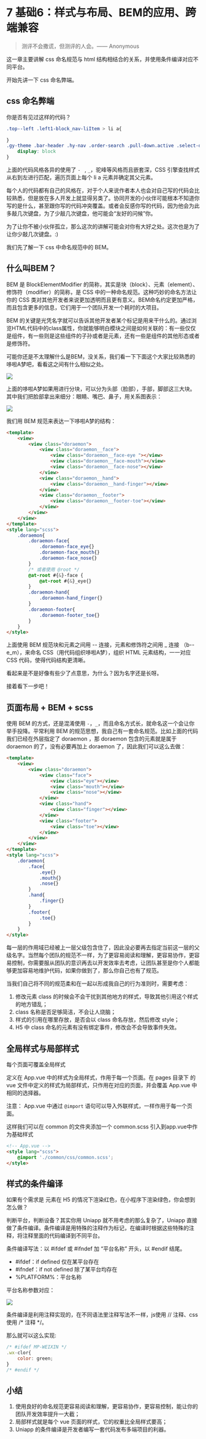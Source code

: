 # 7 基础6：样式与布局、BEM的应用、跨端兼容

> 测评不会撒谎，但测评的人会。—— Anonymous

这一章主要讲解 css 命名规范与 html 结构相结合的关系，并使用条件编译对应不同平台。

开始先讲一下 css 命名弊端。

## css 命名弊端

你是否有见过这样的代码？

```css
.top--left .left1-block_nav-liItem > li a{
	
}
.gy-theme .bar-header .hy-nav .order-search .pull-down.active .select-drop {
    display: block
}
```
上面的代码风格各异的使用了 `- ` , `_`，驼峰等风格而且嵌套深，CSS 引擎查找样式从右到左进行匹配，遍历页面上每个 li a 元素并确定其父元素。

每个人的代码都有自己的风格在，对于个人来说作者本人也会对自己写的代码会比较熟悉，但是放在多人开发上就显得另类了。协同开发的小伙伴可能根本不知道你写的是什么，甚至跟你写的代码冲突覆盖。或者会反感你写的代码，因为他会为此多敲几次键盘，为了少敲几次键盘，他可能会“友好的问候”你。

为了让你不被小伙伴孤立，那么这次的讲解可能会对你有大好之处。这次也是为了让你少敲几次键盘。:)

我们先了解一下 css 中命名规范中的 BEM。

## 什么叫BEM？

BEM 是 BlockElementModifier 的简称，其实是块（block）、元素（element）、修饰符（modifier）的简称，是 CSS 中的一种命名规范。这种巧妙的命名方法让你的 CSS 类对其他开发者来说更加透明而且更有意义。BEM命名约定更加严格，而且包含更多的信息，它们用于一个团队开发一个耗时的大项目。

BEM 的关键是光凭名字就可以告诉其他开发者某个标记是用来干什么的。通过浏览HTML代码中的class属性，你就能够明白模块之间是如何关联的：有一些仅仅是组件，有一些则是这些组件的子孙或者是元素，还有一些是组件的其他形态或者是修饰符。

可能你还是不太理解什么是BEM，没关系，我们看一下下面这个大家比较熟悉的哆啦A梦吧，看看这之间有什么相似之处。

![](./images/3a3d3e2ecf1eb3dab2fdbc5ceb92a73d.png)

上面的哆啦A梦如果用进行分块，可以分为头部（脸部），手部，脚部这三大块。其中我们把脸部拿出来细分：眼睛、嘴巴、鼻子，用关系图表示：

![](./images/c542b97073445f2f2bc95c65b093d672.png)

我们用 BEM 规范来表达一下哆啦A梦的结构：

```html
<template>
	<view>
		<view class="doraemon">
			<view class="doraemon__face">
				<view class="doraemon__face-eye "></view>
				<view class="doraemon__face-mouth"></view>
				<view class="doraemon__face-nose"></view>
			</view>
			<view class="doraemon__hand">
				<view class="doraemon__hand-finger"></view>
			</view>
			<view class="doraemon__footer">
				<view class="doraemon__footer-toe"></view>
			</view>
		</view>
	</view>
</template>	
<style lang="scss">
	.doraemon{
		.doraemon-face{
			.doraemon-face_eye{}
			.doraemon-face_mouth{}
			.doraemon-face_nose{}
		}
		/* 或者使用 @root */
		@at-root #{&}-face {
			@at-root #{&}_eye{}
		}
		.doraemon-hand{
			.doraemon-hand_finger{}
		}
		.doraemon-footer{
			.doraemon-footer_toe{}
		}
	}
</style>	
```
上面使用 BEM 规范块和元素之间用 -- 连接，元素和修饰符之间用 _ 连接 （b--e_m），来命名 CSS（用代码组织哆啦A梦），组织 HTML 元素结构，一一对应 CSS 代码，使得代码结构更清晰。

看起来是不是好像有些少了点意思，为什么？因为名字还是长呀。

接着看下一步吧！

## 页面布局 + BEM + scss

使用 BEM 的方式，还是混淆使用 `-`，`_`，而且命名方式长，就命名这一个会让你举手投降。平常利用 BEM 的规范思想，我自己有一套命名规范。比如上面的代码我们已经在外层指定了 doraemon ，那 doraemon 包含的元素就是属于 doraemon 的了，没有必要再加上 doraemon 了，因此我们可以这么去做：

```html
<template>
	<view>
		<view class="doraemon">
			<view class="face">
				<view class="eye"></view>
				<view class="mouth"></view>
				<view class="nose"></view>
			</view>
			<view class="hand">
				<view class="finger"></view>
			</view>
			<view class="footer">
				<view class="toe"></view>
			</view>
		</view>
	</view>
</template>	
<style lang="scss">
	.doraemon{
		.face{
			.eye{}
			.mouth{}
			.nose{}
		}
		.hand{
			.finger{}
		}
		.footer{
			.toe{}
		}
	}
</style>	
```
每一层的作用域已经被上一层父级包含住了，因此没必要再去指定当前这一层的父级名字。当然每个团队的规范不一样，为了更容易阅读和理解，更容易协作，更容易控制，你需要服从团队的意识再去以开发效率去考虑，让团队甚至是你个人都能够更加容易地维护代码，如果你做到了，那么你自己也有了规范。

当我们自己将不同的规范柔和在一起以形成我自己的行为准则时，需要考虑：

1. 修改元素 class 的时候会不会干扰到其他地方的样式，导致其他引用这个样式的地方错乱；
2. class 名称是否足够简洁，不会让人烧脑；
3. 样式的引用在哪里存放，是否会以 class 命名存放，然后修改 style；
4. H5 中 class 命名的元素有没有绑定事件，修改会不会导致事件失效。

## 全局样式与局部样式

每个页面可覆盖全局样式

定义在 App.vue 中的样式为全局样式，作用于每一个页面。在 pages 目录下 的 vue 文件中定义的样式为局部样式，只作用在对应的页面，并会覆盖 App.vue 中相同的选择器。

注意：
App.vue 中通过 `@import` 语句可以导入外联样式，一样作用于每一个页面。

这样我们可以在 common 的文件夹添加一个 common.scss 引入到app.vue中作为基础样式

```html
<!-- App.vue -->
<style lang="scss">
    @import './common/css/common.scss';
</style>
```

## 样式的条件编译

如果有个需求是 元素在 H5 的情况下渲染红色，在小程序下渲染绿色，你会想到怎么做？

判断平台，判断设备？其实你用 Uniapp 就不用考虑的那么复杂了，Uniapp 直接做了条件编译。条件编译是用特殊的注释作为标记，在编译时根据这些特殊的注释，将注释里面的代码编译到不同平台。

条件编译写法：以 #ifdef 或 #ifndef 加 “平台名称” 开头，以 #endif 结尾。

* #ifdef：if defined 仅在某平台存在
* #ifndef：if not defined 除了某平台均存在
* %PLATFORM%：平台名称

平台名称参数对应：

![](./images/17fd122162f950edaffb25e5c76b6f2c.png)

条件编译是利用注释实现的，在不同语法里注释写法不一样，js使用 // 注释、css 使用 /* 注释 */。

那么就可以这么实现:

```js
/* #ifdef MP-WEIXIN */
.wx-clor{
    color: green;
}
/* #endif */
```

## 小结

1. 使用良好的命名规范更容易阅读和理解，更容易协作，更容易控制，能让你的团队开发效率提升一大截；
2. 局部样式就是每个 vue 页面的样式，它的权重比全局样式要高；
3. Uniapp 的条件编译是开发者编写一套代码发布多端项目的利器。